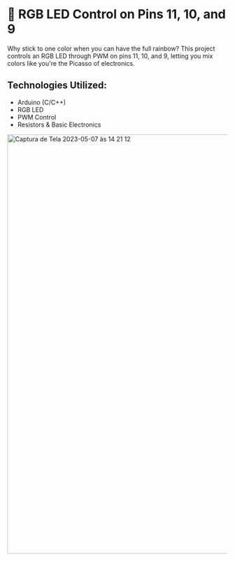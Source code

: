 # 🔹 RGB LED Control on Pins 11, 10, and 9

Why stick to one color when you can have the full rainbow? This project controls an RGB LED through PWM on pins 11, 10, and 9, letting you mix colors like you're the Picasso of electronics.

## Technologies Utilized:

- Arduino (C/C++)
- RGB LED
- PWM Control
- Resistors & Basic Electronics

<img width="959" alt="Captura de Tela 2023-05-07 às 14 21 12" src="https://user-images.githubusercontent.com/132023142/236692753-d26c0ca2-f0b7-44f0-8f14-999bab7dac5e.png">
